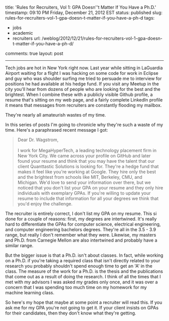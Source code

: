 title: 'Rules for Recruiters, Vol 1: GPA Doesn''t Matter If You Have a Ph.D.'
timestamp: 09:10 PM Friday, December 21, 2012 EST
status: published
slug: rules-for-recruiters-vol-1-gpa-doesn-t-matter-if-you-have-a-ph-d
tags:
- jobs
- academic
- recruiters
url: /weblog/2012/12/21/rules-for-recruiters-vol-1-gpa-doesn-t-matter-if-you-have-a-ph-d/

comments: true
layout: post

---

Tech jobs are hot in New York right now. Last year while sitting in LaGuardia Airport waiting for a flight I was hacking on some code for work in Eclipse and guy who was shoulder surfing me tried to persuade me to interview for positions he had available at his hedge fund. If you visit any Meetup in the city you'll hear from dozens of people who are looking for the best and the brightest. When I combine these with a publicly visible Github profile, a resume that's sitting on my web page, and a fairly complete LinkedIn profile it means that messages from recruiters are constantly flooding my mailbox.

They're nearly all amateurish wastes of my time.

In this series of posts I'm going to chronicle why they're such a waste of my time. Here's a paraphrased recent message I got:

> Dear Dr. Wagstrom,<br><br>
> I work for MegaHyperTech, a leading technology placement firm in New York City. We came across your profile on GitHub and later found your resume and think that you may have the talent that our client Quanttastic Solutions is looking for. They're a hedge fund that makes it feel like you're working at Google. They hire only the best and the brightest from schools like MIT, Berkeley, CMU, and Michigan. We'd love to send your information over there, but we noticed that you don't list your GPA on your resume and they only hire individuals with exemplary GPAs. If you're willing to update your resume to include that information for all your degrees we think that you'd enjoy the challenge.

The recruiter is entirely correct, I don't list my GPA on my resume. This si done for a couple of reasons: first, my degrees are intertwined. It's really hard to differentiate the GPAs for computer science, electrical engineering, and computer engineering bachelors degrees. They're all in the 3.5 - 3.9 range, but really I don't remember what they were. Likewise, my masters and Ph.D. from Carnegie Mellon are also intertwined and probably have a similar range.

But the bigger issue is that a Ph.D. isn't about classes. In fact, while working on a Ph.D. if you're taking a required class that isn't directly related to your research you probably shouldn't spend enough time to get an 'A' in the class. The measure of the work for a Ph.D. is the thesis and the publications that come out as a result of doing the research. I think of all the times that I met with my advisors I was asked my grades only once, and it was over a concern that I was spending too much time on my homework for my machine learning class.

So here's my hope that maybe at some point a recruiter will read this. If you ask me for my GPA you're not going to get it. If your client insists on GPAs for their candidates, then they don't know what they're getting.
